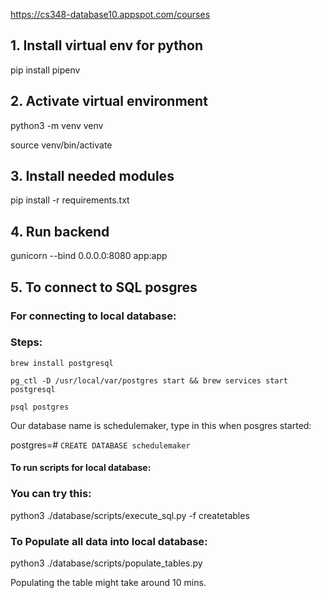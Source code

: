 https://cs348-database10.appspot.com/courses


## 1. Install virtual env for python
pip install pipenv

## 2. Activate virtual environment
python3 -m venv venv

source venv/bin/activate

## 3. Install needed modules
pip install -r requirements.txt

## 4. Run backend
gunicorn --bind 0.0.0.0:8080 app:app


## 5. To connect to SQL posgres
### For connecting to local database:

### Steps: 
`brew install postgresql`

`pg_ctl -D /usr/local/var/postgres start && brew services start postgresql`

`psql postgres`

Our database name is schedulemaker, type in this when posgres started:

postgres=# `CREATE DATABASE schedulemaker`


#### To run scripts for local database:

### You can try this:
python3 ./database/scripts/execute_sql.py -f createtables

### To Populate all data into local database:
python3 ./database/scripts/populate_tables.py

Populating the table might take around 10 mins.
